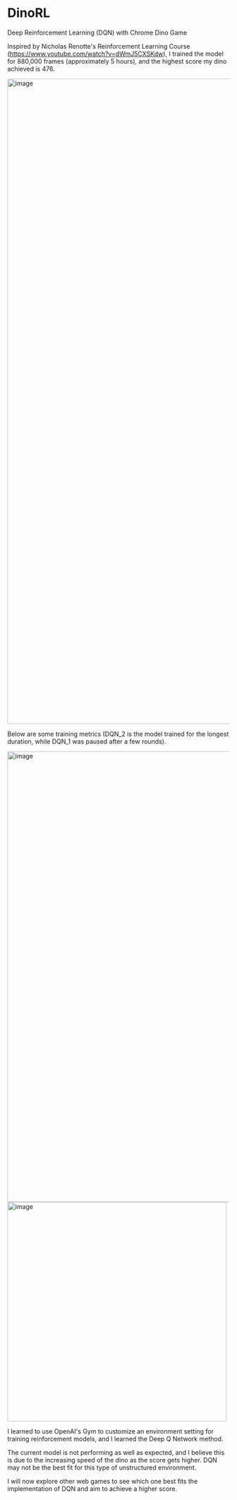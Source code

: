 # DinoRL
Deep Reinforcement Learning (DQN) with Chrome Dino Game

Inspired by Nicholas Renotte's Reinforcement Learning Course (https://www.youtube.com/watch?v=dWmJ5CXSKdw), I trained the model for 880,000 frames (approximately 5 hours), and the highest score my dino achieved is 476.

<img width="1462" alt="image" src="https://github.com/SuqingLiu/DinoRL/assets/66585292/ccf4a3bc-098c-41c0-98f9-4d3def0e8fd3">


Below are some training metrics (DQN_2 is the model trained for the longest duration, while DQN_1 was paused after a few rounds).

<img width="1021" alt="image" src="https://github.com/SuqingLiu/DinoRL/assets/66585292/c7348847-bbfc-45ba-b1e7-8c5831cf18ef">


<img width="497" alt="image" src="https://github.com/SuqingLiu/DinoRL/assets/66585292/1d11dba9-6c04-4e53-b546-a7ad027d5c9e">


I learned to use OpenAI's Gym to customize an environment setting for training reinforcement models, and I learned the Deep Q Network method.

The current model is not performing as well as expected, and I believe this is due to the increasing speed of the dino as the score gets higher. DQN may not be the best fit for this type of unstructured environment.

I will now explore other web games to see which one best fits the implementation of DQN and aim to achieve a higher score.
